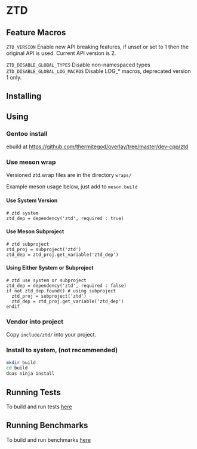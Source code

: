 # ZTD

## Feature Macros

``` ZTD_VERSION ``` Enable new API breaking features, if unset or set to 1 then the original API is used. Current API version is 2.

``` ZTD_DISABLE_GLOBAL_TYPES ``` Disable non-namespaced types
``` ZTD_DISABLE_GLOBAL_LOG_MACROS ``` Disable LOG_* macros, deprecated version 1 only.

## Installing

## Using

### Gentoo install

ebuild at
<https://github.com/thermitegod/overlay/tree/master/dev-cpp/ztd>

### Use meson wrap

Versioned ztd.wrap files are in the directory ```wraps/```

Example meson usage below, just add to ```meson.build```

#### Use System Version

```meson
# ztd system
ztd_dep = dependency('ztd', required : true)
```

#### Use Meson Subproject

```meson
# ztd subproject
ztd_proj = subproject('ztd')
ztd_dep = ztd_proj.get_variable('ztd_dep')
```

#### Using Either System or Subproject

```meson
# ztd use system or subproject
ztd_dep = dependency('ztd', required : false)
if not ztd_dep.found() # using subproject
  ztd_proj = subproject('ztd')
  ztd_dep = ztd_proj.get_variable('ztd_dep')
endif
```

### Vendor into project

Copy ```include/ztd/``` into your project.

### Install to system, (not recommended)

```sh
mkdir build
cd build
doas ninja install
```

## Running Tests

To build and run tests [here](tests/README.md)

## Running Benchmarks

To build and run benchmarks [here](benchmarks/README.md)
